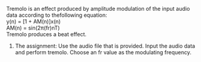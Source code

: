 Tremolo is an effect produced by amplitude modulation of the input audio data according to thefollowing equation:
<br>
y(n) = [1 + AM(n)]x(n)
<br>
AM(n) = sin(2π(fr)nT)
<br>
Tremolo produces a beat effect.
<br>

1. The assignment:
Use the audio file that is provided. Input the audio data and perform tremolo. Choose an fr value as the modulating frequency.